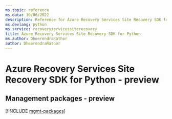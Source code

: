 ```yaml
---
ms.topic: reference
ms.data: 10/06/2022
description: Reference for Azure Recovery Services Site Recovery SDK for Python
ms.devlang: python
ms.service: recoveryservicessiterecovery
title: Azure Recovery Services Site Recovery SDK for Python
ms.author: DheerendraRathor
author: DheerendraRathor
---
```

# Azure Recovery Services Site Recovery SDK for Python - preview

## Management packages - preview
[!INCLUDE [mgmt-packages](recovery-services-site-recovery-mgmt-index.md)]